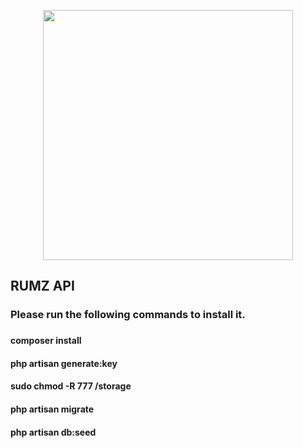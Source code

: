 <p align="center"><a href="https://laravel.com" target="_blank"><img src="https://raw.githubusercontent.com/laravel/art/master/logo-lockup/5%20SVG/2%20CMYK/1%20Full%20Color/laravel-logolockup-cmyk-red.svg" width="400"></a></p>

## RUMZ API

### Please run the following commands to install it.

###

#### composer install
#### php artisan generate:key
#### sudo chmod -R 777 /storage
#### php artisan migrate
#### php artisan db:seed
